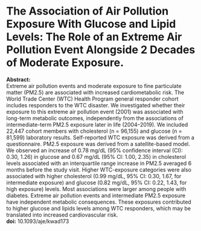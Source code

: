 # The Association of Air Pollution Exposure With Glucose and Lipid Levels: The Role of an Extreme Air Pollution Event Alongside 2 Decades of Moderate Exposure.  
**Abstract:**  
Extreme air pollution events and moderate exposure to fine particulate matter (PM2.5) are associated with increased cardiometabolic risk. The World Trade Center (WTC) Health Program general responder cohort includes responders to the WTC disaster. We investigated whether their exposure to this extreme air pollution event (2001) was associated with long-term metabolic outcomes, independently from the associations of intermediate-term PM2.5 exposure later in life (2004–2019). We included 22,447 cohort members with cholesterol (n = 96,155) and glucose (n = 81,599) laboratory results. Self-reported WTC exposure was derived from a questionnaire. PM2.5 exposure was derived from a satellite-based model. We observed an increase of 0.78 mg/dL (95% confidence interval (CI): 0.30, 1.26) in glucose and 0.67 mg/dL (95% CI: 1.00, 2.35) in cholesterol levels associated with an interquartile range increase in PM2.5 averaged 6 months before the study visit. Higher WTC-exposure categories were also associated with higher cholesterol (0.99 mg/dL, 95% CI: 0.30, 1.67, for intermediate exposure) and glucose (0.82 mg/dL, 95% CI: 0.22, 1.43, for high exposure) levels. Most associations were larger among people with diabetes. Extreme air pollution events and intermediate PM2.5 exposure have independent metabolic consequences. These exposures contributed to higher glucose and lipids levels among WTC responders, which may be translated into increased cardiovascular risk.  
**doi:** 10.1093/aje/kwad173  
